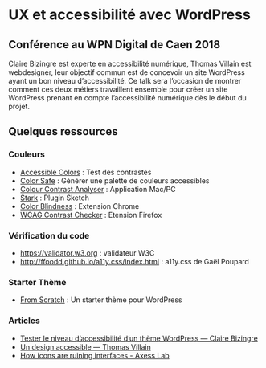 # UX et accessibilité avec WordPress

## Conférence au WPN Digital de Caen 2018

Claire Bizingre est experte en accessibilité numérique, Thomas Villain est webdesigner, leur objectif commun est de concevoir un site WordPress ayant un bon niveau d’accessibilité. Ce talk sera l’occasion de montrer comment ces deux métiers travaillent ensemble pour créer un site WordPress prenant en compte l’accessibilité numérique dès le début du projet.

## Quelques ressources

### Couleurs
* [Accessible Colors](http://accessible-colors.com) : Test des contrastes
* [Color Safe](http://colorsafe.co) : Générer une palette de couleurs accessibles
* [Colour Contrast Analyser](https://developer.paciellogroup.com/resources/contrastanalyser/) : Application Mac/PC
* [Stark](http://www.getstark.co) : Plugin Sketch
* [Color Blindness](https://www.colour-blindness.org) : Extension Chrome
* [WCAG Contrast Checker](https://addons.mozilla.org/fr/firefox/addon/wcag-contrast-checker/) : Etension Firefox 

### Vérification du code
* <https://validator.w3.org> : validateur W3C
* <http://ffoodd.github.io/a11y.css/index.html> : a11y.css de Gaël Poupard

### Starter Thème
* [From Scratch](https://github.com/anybodesign/from-scratch) : Un starter thème pour WordPress

### Articles
* [Tester le niveau d’accessibilité d’un thème WordPress — Claire Bizingre](http://www.accesbilis.fr/tester-le-niveau-daccessibilite-dun-theme-wordpress/)
* [Un design accessible — Thomas Villain](https://lab.anybodesign.com/wc13/)
* [How icons are ruining interfaces - Axess Lab](https://axesslab.com/icons-ruining-interfaces/)